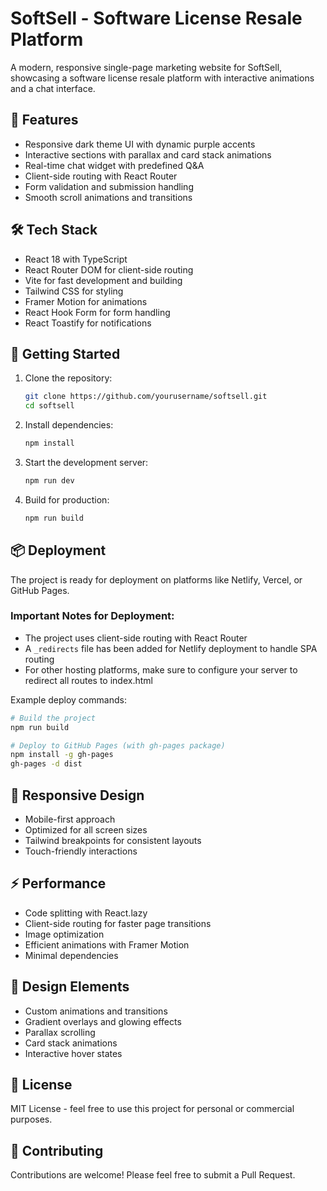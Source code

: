 # SoftSell - Software License Resale Platform

A modern, responsive single-page marketing website for SoftSell, showcasing a software license resale platform with interactive animations and a chat interface.

## 🌟 Features

- Responsive dark theme UI with dynamic purple accents
- Interactive sections with parallax and card stack animations
- Real-time chat widget with predefined Q&A
- Client-side routing with React Router
- Form validation and submission handling
- Smooth scroll animations and transitions

## 🛠️ Tech Stack

- React 18 with TypeScript
- React Router DOM for client-side routing
- Vite for fast development and building
- Tailwind CSS for styling
- Framer Motion for animations
- React Hook Form for form handling
- React Toastify for notifications

## 🚀 Getting Started

1. Clone the repository:
   ```bash
   git clone https://github.com/yourusername/softsell.git
   cd softsell
   ```

2. Install dependencies:
   ```bash
   npm install
   ```

3. Start the development server:
   ```bash
   npm run dev
   ```

4. Build for production:
   ```bash
   npm run build
   ```

## 📦 Deployment

The project is ready for deployment on platforms like Netlify, Vercel, or GitHub Pages.

### Important Notes for Deployment:
- The project uses client-side routing with React Router
- A `_redirects` file has been added for Netlify deployment to handle SPA routing
- For other hosting platforms, make sure to configure your server to redirect all routes to index.html

Example deploy commands:
```bash
# Build the project
npm run build

# Deploy to GitHub Pages (with gh-pages package)
npm install -g gh-pages
gh-pages -d dist
```

## 📱 Responsive Design

- Mobile-first approach
- Optimized for all screen sizes
- Tailwind breakpoints for consistent layouts
- Touch-friendly interactions

## ⚡ Performance

- Code splitting with React.lazy
- Client-side routing for faster page transitions
- Image optimization
- Efficient animations with Framer Motion
- Minimal dependencies

## 🎨 Design Elements

- Custom animations and transitions
- Gradient overlays and glowing effects
- Parallax scrolling
- Card stack animations
- Interactive hover states

## 📄 License

MIT License - feel free to use this project for personal or commercial purposes.

## 🤝 Contributing

Contributions are welcome! Please feel free to submit a Pull Request.